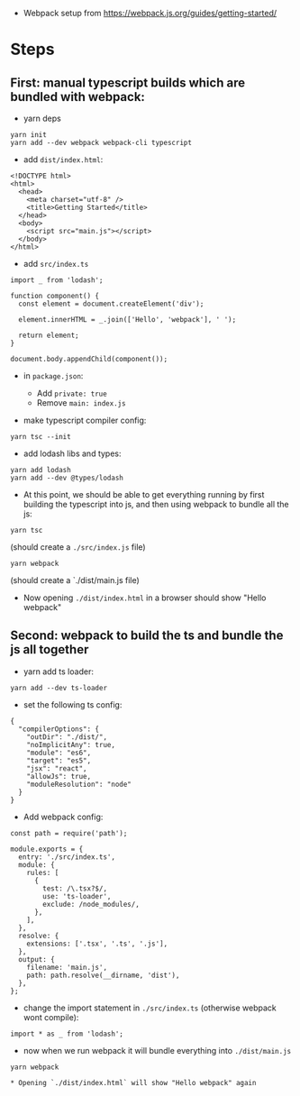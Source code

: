 
* Webpack setup from https://webpack.js.org/guides/getting-started/

# Steps

## First: manual typescript builds which are bundled with webpack:

* yarn deps
```
yarn init
yarn add --dev webpack webpack-cli typescript
```

* add `dist/index.html`:
```
<!DOCTYPE html>
<html>
  <head>
    <meta charset="utf-8" />
    <title>Getting Started</title>
  </head>
  <body>
    <script src="main.js"></script>
  </body>
</html>
```

* add `src/index.ts`
```
import _ from 'lodash';

function component() {
  const element = document.createElement('div');

  element.innerHTML = _.join(['Hello', 'webpack'], ' ');

  return element;
}

document.body.appendChild(component());

```

* in `package.json`:
  * Add `private: true`
  * Remove `main: index.js`

* make typescript compiler config:
```
yarn tsc --init
```

* add lodash libs and types:
```
yarn add lodash
yarn add --dev @types/lodash
```

* At this point, we should be able to get everything running by first building the typescript into js, and then using webpack to bundle all the js:
```
yarn tsc
```
(should create a `./src/index.js` file)
```
yarn webpack
```
(should create a `./dist/main.js file)

  * Now opening `./dist/index.html` in a browser should show "Hello webpack"

## Second: webpack to build the ts and bundle the js all together

* yarn add ts loader:
```
yarn add --dev ts-loader
```

* set the following ts config:
```
{
  "compilerOptions": {
    "outDir": "./dist/",
    "noImplicitAny": true,
    "module": "es6",
    "target": "es5",
    "jsx": "react",
    "allowJs": true,
    "moduleResolution": "node"
  }
}
```

* Add webpack config:
```
const path = require('path');

module.exports = {
  entry: './src/index.ts',
  module: {
    rules: [
      {
        test: /\.tsx?$/,
        use: 'ts-loader',
        exclude: /node_modules/,
      },
    ],
  },
  resolve: {
    extensions: ['.tsx', '.ts', '.js'],
  },
  output: {
    filename: 'main.js',
    path: path.resolve(__dirname, 'dist'),
  },
};
```

* change the import statement in `./src/index.ts` (otherwise webpack wont compile):
```
import * as _ from 'lodash';
```

* now when we run webpack it will bundle everything into `./dist/main.js`
```
yarn webpack
```
    * Opening `./dist/index.html` will show "Hello webpack" again
